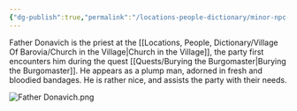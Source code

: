 ```yaml
---
{"dg-publish":true,"permalink":"/locations-people-dictionary/minor-npc-s/father-donavich/","tags":["NPC"]}
---
```


Father Donavich is the priest at the [[Locations, People, Dictionary/Village Of Barovia/Church in the Village\|Church in the Village]], the party first encounters him during the quest [[Quests/Burying the Burgomaster\|Burying the Burgomaster]].  He appears as a plump man, adorned in fresh and bloodied bandages.  He is rather nice, and assists the party with their needs.

![Father Donavich.png](/img/user/Pictures/Father%20Donavich.png)